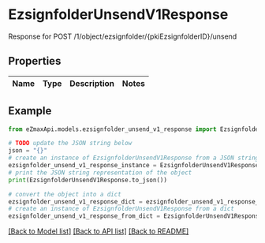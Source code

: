 # EzsignfolderUnsendV1Response

Response for POST /1/object/ezsignfolder/{pkiEzsignfolderID}/unsend

## Properties

Name | Type | Description | Notes
------------ | ------------- | ------------- | -------------

## Example

```python
from eZmaxApi.models.ezsignfolder_unsend_v1_response import EzsignfolderUnsendV1Response

# TODO update the JSON string below
json = "{}"
# create an instance of EzsignfolderUnsendV1Response from a JSON string
ezsignfolder_unsend_v1_response_instance = EzsignfolderUnsendV1Response.from_json(json)
# print the JSON string representation of the object
print(EzsignfolderUnsendV1Response.to_json())

# convert the object into a dict
ezsignfolder_unsend_v1_response_dict = ezsignfolder_unsend_v1_response_instance.to_dict()
# create an instance of EzsignfolderUnsendV1Response from a dict
ezsignfolder_unsend_v1_response_from_dict = EzsignfolderUnsendV1Response.from_dict(ezsignfolder_unsend_v1_response_dict)
```
[[Back to Model list]](../README.md#documentation-for-models) [[Back to API list]](../README.md#documentation-for-api-endpoints) [[Back to README]](../README.md)


